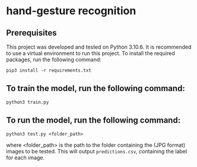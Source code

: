 # hand-gesture recognition

## Prerequisites

This project was developed and tested on Python 3.10.6. It is recommended to use a virtual environment to run this project.
To install the required packages, run the following command:

```
pip3 install -r requirements.txt
```

## To train the model, run the following command:

```
python3 train.py
```

## To run the model, run the following command:

```
python3 test.py <folder_path>
```

where <folder_path> is the path to the folder containing the (JPG format) images to be tested.
This will output `predictions.csv`, containing the label for each image.
